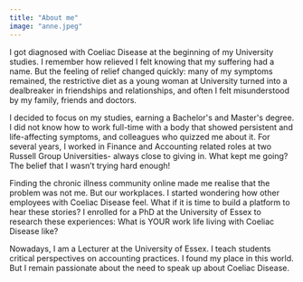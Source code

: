 ```yaml
---
title: "About me"
image: "anne.jpeg"
---
```


I got diagnosed with Coeliac Disease at the beginning of my University studies. I remember how relieved I felt knowing that my suffering had a name. But the feeling of relief changed quickly: many of my symptoms remained, the restrictive diet as a young woman at University turned into a dealbreaker in friendships and relationships, and often I felt misunderstood by my family, friends and doctors.

I decided to focus on my studies, earning a Bachelor's and Master's degree. I did not know how to work full-time with a body that showed persistent and life-affecting symptoms, and colleagues who quizzed me about it. For several years, I worked in Finance and Accounting related roles at two Russell Group Universities- always close to giving in. What kept me going? The belief that I wasn’t trying hard enough!

Finding the chronic illness community online made me realise that the problem was not me. But our workplaces. I started wondering how other employees with Coeliac Disease feel. What if it is time to build a platform to hear these stories? I enrolled for a PhD at the University of Essex to research these experiences: What is YOUR work life living with Coeliac Disease like?

Nowadays, I am a Lecturer at the University of Essex. I teach students critical perspectives on accounting practices. I found my place in this world. But I remain passionate about the need to speak up about Coeliac Disease.
